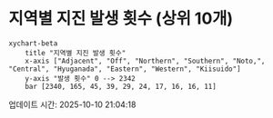 # 지역별 지진 발생 횟수 (상위 10개)

```mermaid
xychart-beta
    title "지역별 지진 발생 횟수"
    x-axis ["Adjacent", "Off", "Northern", "Southern", "Noto,", "Central", "Hyuganada", "Eastern", "Western", "Kiisuido"]
    y-axis "발생 횟수" 0 --> 2342
    bar [2340, 165, 45, 39, 29, 24, 17, 16, 16, 11]
```

업데이트 시간: 2025-10-10 21:04:18
